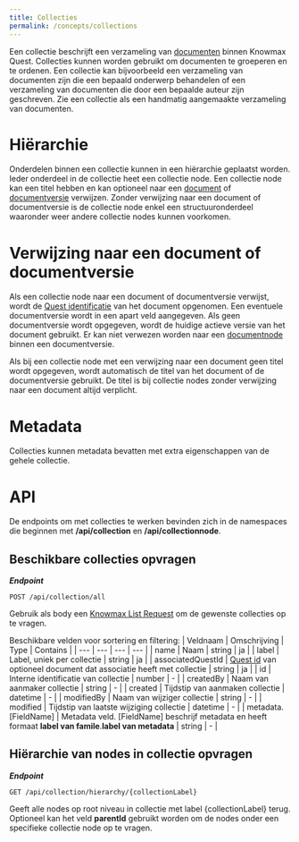 ```yaml
---
title: Collecties
permalink: /concepts/collections
---
```


Een collectie beschrijft een verzameling van [documenten](/topics/document-structure) binnen Knowmax Quest. Collecties kunnen worden gebruikt om documenten te groeperen en te ordenen. Een collectie kan bijvoorbeeld een verzameling van documenten zijn die een bepaald onderwerp behandelen of een verzameling van documenten die door een bepaalde auteur zijn geschreven. Zie een collectie als een handmatig aangemaakte verzameling van documenten. 

# Hiërarchie
Onderdelen binnen een collectie kunnen in een hiërarchie geplaatst worden. Ieder onderdeel in de collectie heet een collectie node. Een collectie node kan een titel hebben en kan optioneel naar een [document](/topics/document-structure) of [documentversie](/topics/document-structure) verwijzen. Zonder verwijzing naar een document of documentversie is de collectie node enkel een structuuronderdeel waaronder weer andere collectie nodes kunnen voorkomen.

# Verwijzing naar een document of documentversie
Als een collectie node naar een document of documentversie verwijst, wordt de [Quest identificatie](/quest-id) van het document opgenomen. Een eventuele documentversie wordt in een apart veld aangegeven. Als geen documentversie wordt opgegeven, wordt de huidige actieve versie van het document gebruikt. Er kan niet verwezen worden naar een [documentnode](/topics/document-structure) binnen een documentversie.

Als bij een collectie node met een verwijzing naar een document geen titel wordt opgegeven, wordt automatisch de titel van het document of de documentversie gebruikt. De titel is bij collectie nodes zonder verwijzing naar een document altijd verplicht.

# Metadata
Collecties kunnen metadata bevatten met extra eigenschappen van de gehele collectie.

# API
De endpoints om met collecties te werken bevinden zich in de namespaces die beginnen met **/api/collection** en **/api/collectionnode**.

## Beschikbare collecties opvragen
***Endpoint***
```
POST /api/collection/all
```

Gebruik als body een [Knowmax List Request](/topics/knowmax-list-request) om de gewenste collecties op te vragen.

Beschikbare velden voor sortering en filtering:
| Veldnaam | Omschrijving | Type | Contains |
| --- | --- | --- | --- |
| name | Naam | string | ja |
| label | Label, uniek per collectie | string | ja |
| associatedQuestId | [Quest id](/concepts/quest-id) van optioneel document dat associatie heeft met collectie | string | ja |
| id | Interne identificatie van collectie | number | - |
| createdBy | Naam van aanmaker collectie | string | - |
| created | Tijdstip van aanmaken collectie | datetime | - |
| modifiedBy | Naam van wijziger collectie | string | - |
| modified | Tijdstip van laatste wijziging collectie | datetime | - |
| metadata.[FieldName] | Metadata veld. [FieldName] beschrijf metadata en heeft formaat **label van famile**.**label van metadata** | string | - |

## Hiërarchie van nodes in collectie opvragen

***Endpoint***
```
GET /api/collection/hierarchy/{collectionLabel}
```

Geeft alle nodes op root niveau in collectie met label {collectionLabel} terug. Optioneel kan het veld **parentId** gebruikt worden om de nodes onder een specifieke collectie node op te vragen. 